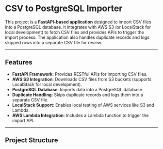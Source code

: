 # CSV to PostgreSQL Importer

This project is a **FastAPI-based application** designed to import CSV files into a PostgreSQL database. It integrates with AWS S3 (or LocalStack for local development) to fetch CSV files and provides APIs to trigger the import process. The application also handles duplicate records and logs skipped rows into a separate CSV file for review.

---

## Features

- **FastAPI Framework**: Provides RESTful APIs for importing CSV files.
- **AWS S3 Integration**: Downloads CSV files from S3 buckets (supports LocalStack for local development).
- **PostgreSQL Database**: Imports data into a PostgreSQL database.
- **Duplicate Handling**: Skips duplicate records and logs them into a separate CSV file.
- **LocalStack Support**: Enables local testing of AWS services like S3 and Lambda.
- **AWS Lambda Integration**: Includes a Lambda function to trigger the import API.

---

## Project Structure
